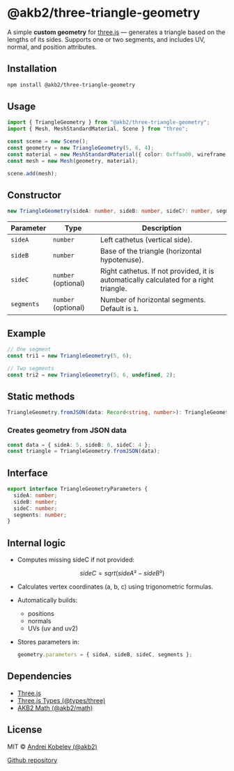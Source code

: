 # @akb2/three-triangle-geometry

A simple **custom geometry** for [three.js](https://threejs.org) — generates a triangle based on the lengths of its sides. Supports one or two segments, and includes UV, normal, and position attributes.

## Installation

```bash
npm install @akb2/three-triangle-geometry
```

## Usage

```ts
import { TriangleGeometry } from "@akb2/three-triangle-geometry";
import { Mesh, MeshStandardMaterial, Scene } from "three";

const scene = new Scene();
const geometry = new TriangleGeometry(5, 6, 4);
const material = new MeshStandardMaterial({ color: 0xffaa00, wireframe: true });
const mesh = new Mesh(geometry, material);

scene.add(mesh);
```

## Constructor

```ts
new TriangleGeometry(sideA: number, sideB: number, sideC?: number, segments?: number);
```

| Parameter   | Type                | Description                                                                           |
|-------------|---------------------|---------------------------------------------------------------------------------------|
| `sideA`     | `number`            | Left cathetus (vertical side).                                                        |
| `sideB`     | `number`            | Base of the triangle (horizontal hypotenuse).                                         |
| `sideC`     | `number` (optional) | Right cathetus. If not provided, it is automatically calculated for a right triangle. |
| `segments`  | `number` (optional) | Number of horizontal segments. Default is `1`.                                        |

## Example

```ts
// One segment
const tri1 = new TriangleGeometry(5, 6);

// Two segments
const tri2 = new TriangleGeometry(5, 6, undefined, 2);
```

## Static methods

```ts
TriangleGeometry.fromJSON(data: Record<string, number>): TriangleGeometry;
```

### Creates geometry from JSON data

```ts
const data = { sideA: 5, sideB: 6, sideC: 4 };
const triangle = TriangleGeometry.fromJSON(data);
```

## Interface

```ts
export interface TriangleGeometryParameters {
  sideA: number;
  sideB: number;
  sideC: number;
  segments: number;
}
```

## Internal logic

* Computes missing sideC if not provided:

  ```math
  sideC = sqrt(sideA² - sideB²)
  ```

* Calculates vertex coordinates (a, b, c) using trigonometric formulas.
* Automatically builds:
  * positions
  * normals
  * UVs (uv and uv2)
* Stores parameters in:

  ```ts
  geometry.parameters = { sideA, sideB, sideC, segments };
  ```

## Dependencies

* [Three.js](https://www.npmjs.com/package/three)
* [Three.js Types (@types/three)](https://www.npmjs.com/package/@types/three)
* [AKB2 Math (@akb2/math)](https://www.npmjs.com/package/@akb2/math)

## License

MIT © [Andrei Kobelev (@akb2)](https://github.com/akb2)

[Github repository](https://github.com/akb2/three-triangle-geometry)

